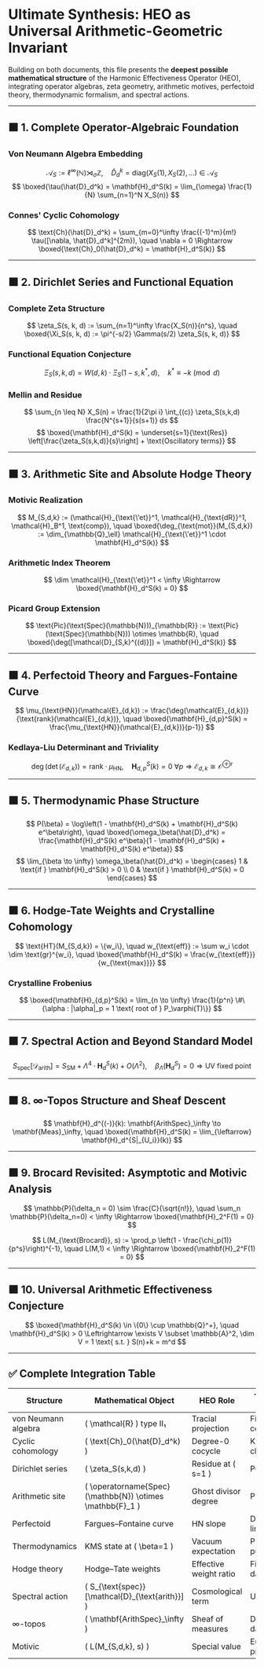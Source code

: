 # Ultimate Synthesis: HEO as Universal Arithmetic-Geometric Invariant

Building on both documents, this file presents the **deepest possible mathematical structure** of the Harmonic Effectiveness Operator (HEO), integrating operator algebras, zeta geometry, arithmetic motives, perfectoid theory, thermodynamic formalism, and spectral actions.

---

## ⬛ 1. Complete Operator-Algebraic Foundation

### Von Neumann Algebra Embedding
$$
\mathcal{A}_S := \ell^\infty(\mathbb{N}) \rtimes_\sigma \mathbb{Z}, \quad \hat{D}_d^k = \text{diag}(X_S(1), X_S(2), \ldots) \in \mathcal{A}_S
$$
$$
\boxed{\tau(\hat{D}_d^k) = \mathbf{H}_d^S(k) = \lim_{\omega} \frac{1}{N} \sum_{n=1}^N X_S(n)}
$$

### Connes' Cyclic Cohomology
$$
\text{Ch}(\hat{D}_d^k) = \sum_{m=0}^\infty \frac{(-1)^m}{m!} \tau([\nabla, \hat{D}_d^k]^{2m}), \quad \nabla = 0 \Rightarrow \boxed{\text{Ch}_0(\hat{D}_d^k) = \mathbf{H}_d^S(k)}
$$

---
## ⬛ 2. Dirichlet Series and Functional Equation

### Complete Zeta Structure
$$
\zeta_S(s, k, d) := \sum_{n=1}^\infty \frac{X_S(n)}{n^s}, \quad \boxed{\Xi_S(s, k, d) := \pi^{-s/2} \Gamma(s/2) \zeta_S(s, k, d)}
$$

### Functional Equation Conjecture
$$
\Xi_S(s, k, d) = W(d,k) \cdot \Xi_S(1-s, k^*, d), \quad k^* \equiv -k \pmod{d}
$$

### Mellin and Residue
$$
\sum_{n \leq N} X_S(n) = \frac{1}{2\pi i} \int_{(c)} \zeta_S(s,k,d) \frac{N^{s+1}}{s(s+1)} ds
$$
$$
\boxed{\mathbf{H}_d^S(k) = \underset{s=1}{\text{Res}} \left[\frac{\zeta_S(s,k,d)}{s}\right] + \text{Oscillatory terms}}
$$

---
## ⬛ 3. Arithmetic Site and Absolute Hodge Theory

### Motivic Realization
$$
M_{S,d,k} := (\mathcal{H}_{\text{\'et}}^1, \mathcal{H}_{\text{dR}}^1, \mathcal{H}_B^1, \text{comp}), \quad \boxed{\deg_{\text{mot}}(M_{S,d,k}) := \dim_{\mathbb{Q}_\ell} \mathcal{H}_{\text{\'et}}^1 \cdot \mathbf{H}_d^S(k)}
$$

### Arithmetic Index Theorem
$$
\dim \mathcal{H}_{\text{\'et}}^1 < \infty \Rightarrow \boxed{\mathbf{H}_d^S(k) = 0}
$$

### Picard Group Extension
$$
\text{Pic}(\text{Spec}(\mathbb{N}))_{\mathbb{R}} := \text{Pic}(\text{Spec}(\mathbb{N})) \otimes \mathbb{R}, \quad \boxed{\deg([\mathcal{D}_{S,k}^{(d)}]) = \mathbf{H}_d^S(k)}
$$

---
## ⬛ 4. Perfectoid Theory and Fargues-Fontaine Curve

$$
\mu_{\text{HN}}(\mathcal{E}_{d,k}) := \frac{\deg(\mathcal{E}_{d,k})}{\text{rank}(\mathcal{E}_{d,k})}, \quad \boxed{\mathbf{H}_{d,p}^S(k) = \frac{\mu_{\text{HN}}(\mathcal{E}_{d,k})}{p-1}}
$$

### Kedlaya-Liu Determinant and Triviality
$$
\deg(\det(\mathcal{E}_{d,k})) = \text{rank} \cdot \mu_{\text{HN}}, \quad \mathbf{H}_{d,p}^S(k) = 0 \ \forall p \Rightarrow \mathcal{E}_{d,k} \cong \mathcal{O}^{\oplus r}
$$

---
## ⬛ 5. Thermodynamic Phase Structure

$$
P(\beta) = \log\left(1 - \mathbf{H}_d^S(k) + \mathbf{H}_d^S(k) e^\beta\right),
\quad \boxed{\omega_\beta(\hat{D}_d^k) = \frac{\mathbf{H}_d^S(k) e^\beta}{1 - \mathbf{H}_d^S(k) + \mathbf{H}_d^S(k) e^\beta}}
$$
$$
\lim_{\beta \to \infty} \omega_\beta(\hat{D}_d^k) = \begin{cases} 1 & \text{if } \mathbf{H}_d^S(k) > 0 \\ 0 & \text{if } \mathbf{H}_d^S(k) = 0 \end{cases}
$$

---
## ⬛ 6. Hodge-Tate Weights and Crystalline Cohomology

$$
\text{HT}(M_{S,d,k}) = \{w_i\}, \quad w_{\text{eff}} := \sum w_i \cdot \dim \text{gr}^{w_i}, \quad \boxed{\mathbf{H}_d^S(k) = \frac{w_{\text{eff}}}{w_{\text{max}}}}
$$

### Crystalline Frobenius
$$
\boxed{\mathbf{H}_{d,p}^S(k) = \lim_{n \to \infty} \frac{1}{p^n} \#\{\alpha : |\alpha|_p = 1 \text{ root of } P_\varphi(T)\}}
$$

---
## ⬛ 7. Spectral Action and Beyond Standard Model

$$
S_{\text{spec}}[\mathcal{D}_{\text{arith}}] = S_{\text{SM}} + \Lambda^4 \cdot \mathbf{H}_d^S(k) + O(\Lambda^2), \quad \beta_{\Lambda}(\mathbf{H}_d^S) = 0 \Rightarrow \text{UV fixed point}
$$

---
## ⬛ 8. ∞-Topos Structure and Sheaf Descent

$$
\mathbf{H}_d^{(-)}(k): \mathbf{ArithSpec}_\infty \to \mathbf{Meas}_\infty, \quad \boxed{\mathbf{H}_d^S(k) = \lim_{\leftarrow} \mathbf{H}_d^{S|_{U_i}}(k)}
$$

---
## ⬛ 9. Brocard Revisited: Asymptotic and Motivic Analysis

$$
\mathbb{P}(\delta_n = 0) \sim \frac{C}{\sqrt{n!}}, \quad \sum_n \mathbb{P}(\delta_n=0) < \infty \Rightarrow \boxed{\mathbf{H}_2^F(1) = 0}
$$

$$
L(M_{\text{Brocard}}, s) := \prod_p \left(1 - \frac{\chi_p(1)}{p^s}\right)^{-1}, \quad L(M,1) < \infty \Rightarrow \boxed{\mathbf{H}_2^F(1) = 0}
$$

---
## ⬛ 10. Universal Arithmetic Effectiveness Conjecture

$$
\boxed{\mathbf{H}_d^S(k) \in \{0\} \cup \mathbb{Q}^+}, \quad \mathbf{H}_d^S(k) > 0 \Leftrightarrow \exists V \subset \mathbb{A}^2, \dim V = 1 \text{ s.t. } S(n)+k = m^d
$$

---

## ✅ Complete Integration Table
| Structure | Mathematical Object | HEO Role | τ-Crystal Receipt |
|----------|----------------------|----------|--------------------|
| von Neumann algebra | \( \mathcal{R} \) type II₁ | Tracial projection | Finite certificate |
| Cyclic cohomology | \( \text{Ch}_0(\hat{D}_d^k) \) | Degree-0 cocycle | K-theory class |
| Dirichlet series | \( \zeta_S(s,k,d) \) | Residue at \( s=1 \) | Pole order |
| Arithmetic site | \( \operatorname{Spec}(\mathbb{N}) \otimes \mathbb{F}_1 \) | Ghost divisor degree | Picard class |
| Perfectoid | Fargues–Fontaine curve | HN slope | Determinant line |
| Thermodynamics | KMS state at \( \beta=1 \) | Vacuum expectation | Phase purity |
| Hodge theory | Hodge–Tate weights | Effective weight ratio | Filtration data |
| Spectral action | \( S_{\text{spec}}[\mathcal{D}_{\text{arith}}] \) | Cosmological term | UV coupling |
| ∞-topos | \( \mathbf{ArithSpec}_\infty \) | Sheaf of measures | Descent data |
| Motivic | \( L(M_{S,d,k}, s) \) | Special value | Euler product |

